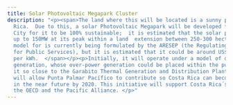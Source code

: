```yaml
---
title: Solar Photovoltaic Megapark Cluster
description: "<p><span>The land where this will be located is a sunny place in Costa
  Rica.  Due to this, a solar Photovoltaic Megapark will be developed for the Smart
  City for it to be 100% sustainable;  it is estimated that the solar park will generate
  up to 150MW at its peak within a land  extension between 250-300 hectares.   A tariff
  model for is currently being formulated by the ARESEP (the Regulating Authority
  for Public Services), but it is estimated that it could be around US$ 0.10- 0.12
  per kWh.  </span></p><p>Initially, it will operate under a model of distributed
  generation, whose over-power generation could be placed within the public grid since
  it so close to the Garabito Thermal Generation and Distribution Plant. This cluster
  will allow Punta Palmar Pacífico to contribute so Costa Rica can become carbon neutral
  in the near future by 2020. This initiative will support Costa Rica´s joining of
  the OECD and the Pacific Alliance. </p>"
---
```


